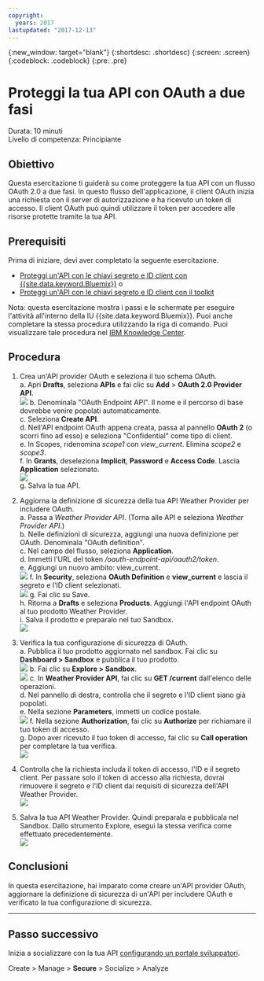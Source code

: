 ```yaml
---
copyright:
  years: 2017
lastupdated: "2017-12-13"
---
```


{:new_window: target="blank"}
{:shortdesc: .shortdesc}
{:screen: .screen}
{:codeblock: .codeblock}
{:pre: .pre}

# Proteggi la tua API con OAuth a due fasi

Durata: 10 minuti  
Livello di competenza: Principiante

## Obiettivo

Questa esercitazione ti guiderà su come proteggere la tua API con un flusso OAuth 2.0 a due fasi. In questo flusso dell'applicazione, il client OAuth inizia una richiesta con il server di autorizzazione e ha ricevuto un token di accesso. Il client OAuth può quindi utilizzare il token per accedere alle risorse protette tramite la tua API.

## Prerequisiti

Prima di iniziare, devi aver completato la seguente esercitazione.  
- [Proteggi un'API con le chiavi segreto e ID client con {{site.data.keyword.Bluemix}}](tut_secure_id_secret_bm.html)
o
- [Proteggi un'API con le chiavi segreto e ID client con il toolkit](tut_secure_id_secret_tk.html)

Nota: questa esercitazione mostra i passi e le schermate per eseguire l'attività all'interno della IU {{site.data.keyword.Bluemix}}. Puoi anche completare la stessa procedura utilizzando la riga di comando. Puoi visualizzare tale procedura nel [IBM Knowledge Center](https://www.ibm.com/support/knowledgecenter/SSMNED_5.0.0/com.ibm.apic.toolkit.doc/tutorial_apionprem_security_OAuth_v506.html). 

## Procedura

1. Crea un'API provider OAuth e seleziona il tuo schema OAuth.  
	a. Apri **Drafts**, seleziona **APIs** e fai clic su **Add** > **OAuth 2.0 Provider API**.  
    ![](images/oauth_provider_1.png)
	b. Denominala "OAuth Endpoint API". Il nome e il percorso di base dovrebbe venire popolati automaticamente.   
	c. Seleziona **Create API**.  
	d. Nell'API endpoint OAuth appena creata, passa al pannello **OAuth 2** (o scorri fino ad esso) e seleziona "Confidential" come tipo di client.  
	e. In Scopes, ridenomina _scope1_ con _view_current_. Elimina _scope2_ e _scope3_.  
	f. In **Grants**, deseleziona **Implicit**, **Password** e **Access Code**. Lascia **Application** selezionato.  
	![](images/oauth_provider_2.png)  
	g. Salva la tua API.  

2. Aggiorna la definizione di sicurezza della tua API Weather Provider per includere OAuth.  
	a. Passa a _Weather Provider API_. (Torna alle API e seleziona _Weather Provider API_.)  
	b. Nelle definizioni di sicurezza, aggiungi una nuova definizione per OAuth. Denominala "OAuth definition".  
	c. Nel campo del flusso, seleziona **Application**.  
	d. Immetti l'URL del token _<your base URL>/oauth-endpoint-api/oauth2/token_.  
	e. Aggiungi un nuovo ambito: view_current.  
	![](images/oauth_security_definition_1.png)
	f. In **Security**, seleziona **OAuth Definition** e **view_current** e lascia il segreto e l'ID client selezionati.  
	![](images/oauth_security_definition_2.png)
	g. Fai clic su Save.  
	h. Ritorna a **Drafts** e seleziona **Products**. Aggiungi l'API endpoint OAuth al tuo prodotto Weather Provider.  
	i. Salva il prodotto e preparalo nel tuo Sandbox.  
	![](images/oauth_security_definition_3a.png)

3. Verifica la tua configurazione di sicurezza di OAuth.  
	a. Pubblica il tuo prodotto aggiornato nel sandbox. Fai clic su **Dashboard > Sandbox** e pubblica il tuo prodotto.  
	  ![](images/test_oauth_1.png)
	b. Fai clic su **Explore > Sandbox**.  
      ![](images/test_oauth_2.png)
	c. In **Weather Provider API**, fai clic su **GET /current** dall'elenco delle operazioni.  
	d. Nel pannello di destra, controlla che il segreto e l'ID client siano già popolati.  
	e. Nella sezione **Parameters**, immetti un codice postale.  
      ![](images/test_oauth_3.png)
	f. Nella sezione **Authorization**, fai clic su **Authorize** per richiamare il tuo token di accesso.  
	g. Dopo aver ricevuto il tuo token di accesso, fai clic su **Call operation** per completare la tua verifica.  
      ![](images/test_oauth_4.png)

4. Controlla che la richiesta includa il token di accesso, l'ID e il segreto client. Per passare solo il token di accesso alla richiesta, dovrai rimuovere il segreto e l'ID client dai requisiti di sicurezza dell'API Weather Provider.  
    ![](images/test_oauth_5.png)

5. Salva la tua API Weather Provider. Quindi preparala e pubblicala nel Sandbox. Dallo strumento Explore, esegui la stessa verifica come effettuato precedentemente.  
    ![](images/test_oauth_6.png)
    
## Conclusioni
In questa esercitazione, hai imparato come creare un'API provider OAuth, aggiornare la definizione di sicurezza di un'API per includere OAuth e verificato la tua configurazione di sicurezza.

---

## Passo successivo

Inizia a socializzare con la tua API [configurando un portale sviluppatori](tut_config_dev_portal.html).

Create > Manage > **Secure** > Socialize > Analyze

